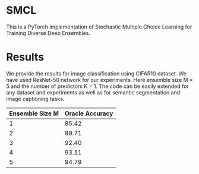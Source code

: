 # SMCL
This is a PyTorch implementation of Stochastic Multiple Choice Learning for Training Diverse Deep Ensembles.

# Results
We provide the results for image classification using CIFAR10 dataset. We have used ResNet-50 network for our experiments.
Here ensemble size M = 5 and the number of predictors K = 1.
The code can be easily extended for any dataset and experiments as well as for semantic segmentation and image captioning tasks.

| Ensemble Size M | Oracle Accuracy |
| --------------- | --------------- |
|     1           |      85.42      |
|     2           |       89.71     |
|     3           |       92.40     |
|     4           |       93.11     |
|     5           |       94.79     |
